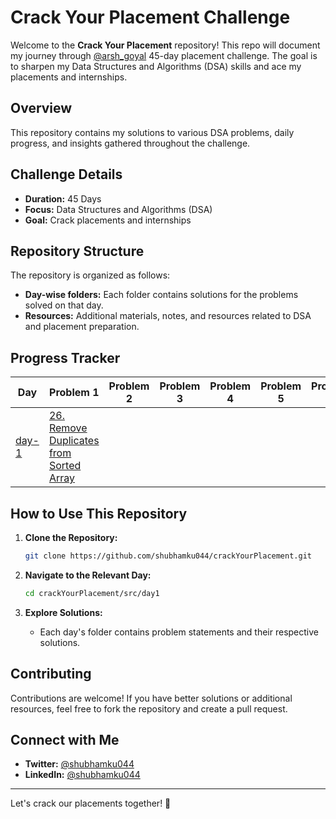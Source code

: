 # Crack Your Placement Challenge

Welcome to the **Crack Your Placement** repository! This repo will document my journey
through [@arsh_goyal](https://youtu.be/1iUuMs-xU5Y?si=j8qY6UNHUydJovB_) 45-day
placement challenge. The goal is to sharpen my Data Structures and Algorithms (DSA) skills and ace my placements and
internships.

## Overview

This repository contains my solutions to various DSA problems, daily progress, and insights gathered throughout the
challenge.

## Challenge Details

- **Duration:** 45 Days
- **Focus:** Data Structures and Algorithms (DSA)
- **Goal:** Crack placements and internships

## Repository Structure

The repository is organized as follows:

- **Day-wise folders:** Each folder contains solutions for the problems solved on that day.
- **Resources:** Additional materials, notes, and resources related to DSA and placement preparation.

## Progress Tracker

| Day               | Problem 1                                                                                  | Problem 2 | Problem 3 | Problem 4 | Problem 5 | Problem 6 |
|-------------------|--------------------------------------------------------------------------------------------|-----------|-----------|-----------|-----------|-----------|
| [day-1](src/day1) | [26. Remove Duplicates from Sorted Array](./src/day1/removeDuplicatesFromSortedArray.java) |           |           |           |           |           |

## How to Use This Repository

1. **Clone the Repository:**
    ```bash
    git clone https://github.com/shubhamku044/crackYourPlacement.git
    ```

2. **Navigate to the Relevant Day:**
    ```bash
    cd crackYourPlacement/src/day1
    ```

3. **Explore Solutions:**
    - Each day's folder contains problem statements and their respective solutions.

## Contributing

Contributions are welcome! If you have better solutions or additional resources, feel free to fork the repository and
create a pull request.

## Connect with Me

- **Twitter:** [@shubhamku044](https://x.com/shubhamku044)
- **LinkedIn:** [@shubhamku044](https://linkedin.com/in/shubhamku044)

---

Let's crack our placements together! 💪
